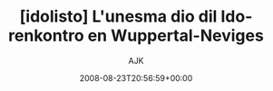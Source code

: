 ---
title: '[idolisto] L''unesma dio dil Ido-renkontro en Wuppertal-Neviges'
posts: 1
hash: '9uD5a4os'
author: 'AJK'
date: 2008-08-23T20:56:59+00:00
sources:
  - https://tokipona.yahoogroups.narkive.com/9uD5a4os
---
